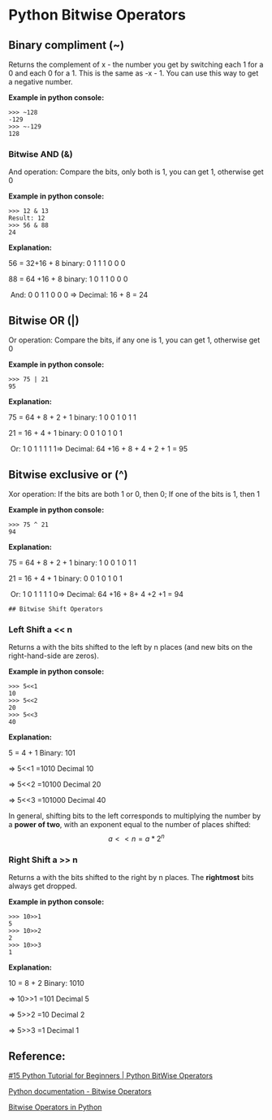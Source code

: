 # Python Bitwise Operators 

## Binary compliment  (~)

Returns the complement of x - the number you get by switching each 1 for a 0 and each 0 for a 1. This is the same as -x - 1. You can use this way to get a negative number. 

**Example in python console:**

```
>>> ~128
-129
>>> ~-129
128
```

### Bitwise AND (&)

And operation: Compare the bits, only both is 1, you can get 1, otherwise get 0

**Example in python console:**

```
>>> 12 & 13 
Result: 12
>>> 56 & 88
24
```

**Explanation:**

56 = 32+16 + 8  	binary: 0 1 1 1 0 0 0

88 = 64 +16 + 8     binary: 1 0 1 1 0 0 0

​                                   And:  0 0 1 1 0 0 0 => Decimal: 16 + 8 = 24

## Bitwise OR (|) 

Or operation: Compare the bits, if any one  is 1, you can get 1, otherwise get 0

**Example in python console:**

```
>>> 75 | 21
95
```

**Explanation:**

75 = 64 + 8 + 2 + 1   binary: 1 0 0 1 0 1 1

21 = 16 + 4 + 1         binary:  0 0 1 0 1 0 1

​                                         Or:   1 0 1 1 1 1 1=> Decimal: 64 +16 + 8 + 4 + 2 + 1 = 95

## Bitwise exclusive or (^) 

Xor operation: If the bits are both 1 or 0, then 0; If one of the bits is 1, then 1

**Example in python console:**

```
>>> 75 ^ 21
94
```

**Explanation:**

75 = 64 + 8 + 2 + 1   binary: 1 0 0 1 0 1 1

21 = 16 + 4 + 1         binary:  0 0 1 0 1 0 1

​                                          Or:   1 0 1 1 1 1 0=> Decimal: 64 +16 + 8+ 4 +2 +1 = 94

    ## Bitwise Shift Operators

### Left Shift a << n

Returns a with the bits shifted to the left by n places (and new bits on the right-hand-side are zeros). 

**Example in python console:**

```
>>> 5<<1
10
>>> 5<<2
20
>>> 5<<3
40
```

**Explanation:**

5 = 4 + 1  Binary: 101 

=> 5<<1 =1010   		Decimal 10

=> 5<<2 =10100   	  Decimal 20

=> 5<<3 =101000       Decimal 40

In general, shifting bits to the left corresponds to multiplying the number by a **power of two**, with an exponent equal to the number of places shifted:
$$
a << n = a * 2^n
$$

### Right Shift a >> n

Returns a with the bits shifted to the right by n places.  The **rightmost** bits always get dropped.

**Example in python console:**   

```
>>> 10>>1
5
>>> 10>>2
2
>>> 10>>3
1
```

**Explanation:**

10 = 8 + 2  			 Binary: 1010

=> 10>>1 =101  	Decimal 5

=> 5>>2 =10   	   Decimal 2

=> 5>>3 =1       	 Decimal 1

## Reference:

[#15 Python Tutorial for Beginners | Python BitWise Operators](https://www.youtube.com/watch?v=PyfKCvHALj8)

[Python documentation - Bitwise Operators](https://wiki.python.org/moin/BitwiseOperators)

[Bitwise Operators in Python](https://realpython.com/python-bitwise-operators/)

